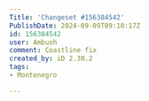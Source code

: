 ```yaml
---
Title: 'Changeset #156384542'
PublishDate: 2024-09-09T09:10:17Z
id: 156384542
user: Ambush
comment: Coastline fix
created_by: iD 2.30.2
tags:
- Montenegro

---
```

